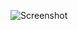 ![Screenshot](https://raw.githubusercontent.com/Cryakl/Ultimate-RAT-Collection/refs/heads/main/SpySystemRAT/Screenshot.png)
